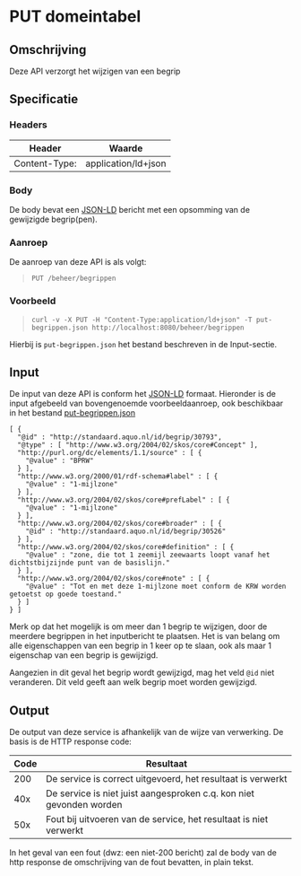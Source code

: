 # PUT domeintabel

## Omschrijving
Deze API verzorgt het wijzigen van een begrip
## Specificatie

### Headers

|Header|Waarde|
|------|------|
|Content-Type:|application/ld+json|

### Body

De body bevat een [JSON-LD](https://json-ld.org) bericht met een opsomming van de gewijzigde begrip(pen).

### Aanroep
De aanroep van deze API is als volgt:

> `PUT /beheer/begrippen`

### Voorbeeld

> `curl -v -X PUT -H "Content-Type:application/ld+json" -T put-begrippen.json http://localhost:8080/beheer/begrippen`

Hierbij is `put-begrippen.json` het bestand beschreven in de Input-sectie.

## Input
De input van deze API is conform het [JSON-LD](https://json-ld.org) formaat. Hieronder is de input afgebeeld van bovengenoemde voorbeeldaanroep, ook beschikbaar in het bestand [put-begrippen.json](put-begrippen.json)

    [ {
      "@id" : "http://standaard.aquo.nl/id/begrip/30793",
      "@type" : [ "http://www.w3.org/2004/02/skos/core#Concept" ],
      "http://purl.org/dc/elements/1.1/source" : [ {
        "@value" : "BPRW"
      } ],
      "http://www.w3.org/2000/01/rdf-schema#label" : [ {
        "@value" : "1-mijlzone"
      } ],
      "http://www.w3.org/2004/02/skos/core#prefLabel" : [ {
        "@value" : "1-mijlzone"
      } ],
      "http://www.w3.org/2004/02/skos/core#broader" : [ {
        "@id" : "http://standaard.aquo.nl/id/begrip/30526"
      } ],
      "http://www.w3.org/2004/02/skos/core#definition" : [ {
        "@value" : "zone, die tot 1 zeemijl zeewaarts loopt vanaf het dichtstbijzijnde punt van de basislijn."
      } ],
      "http://www.w3.org/2004/02/skos/core#note" : [ {
        "@value" : "Tot en met deze 1-mijlzone moet conform de KRW worden getoetst op goede toestand."
      } ]
    } ]

Merk op dat het mogelijk is om meer dan 1 begrip te wijzigen, door de meerdere begrippen in het inputbericht te plaatsen. Het is van belang om alle eigenschappen van een begrip in 1 keer op te slaan, ook als maar 1 eigenschap van een begrip is gewijzigd.

Aangezien in dit geval het begrip wordt gewijzigd, mag het veld `@id` niet veranderen. Dit veld geeft aan welk begrip moet worden gewijzigd.

## Output
De output van deze service is afhankelijk van de wijze van verwerking. De basis is de HTTP response code:

|Code|Resultaat|
|----|---------|
|200|De service is correct uitgevoerd, het resultaat is verwerkt|
|40x|De service is niet juist aangesproken c.q. kon niet gevonden worden|
|50x|Fout bij uitvoeren van de service, het resultaat is niet verwerkt|

In het geval van een fout (dwz: een niet-200 bericht) zal de body van de http response de omschrijving van de fout bevatten, in plain tekst.
